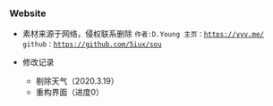 ### Website


* 素材来源于网络，侵权联系删除
<code>作者:D.Young
主页：https://yyv.me/
github：https://github.com/5iux/sou</code>

* 修改记录
  * 剔除天气（2020.3.19）
  * 重构界面（进度0）